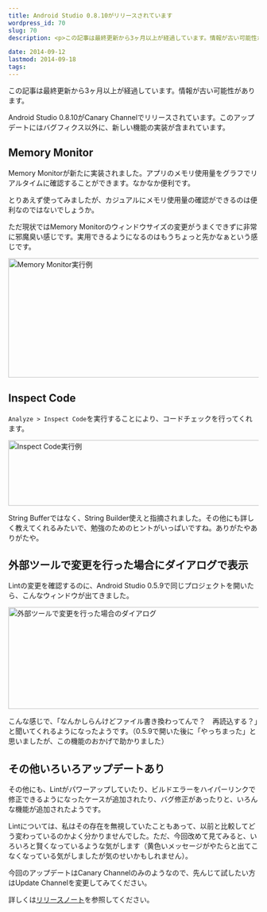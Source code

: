 ```yaml
---
title: Android Studio 0.8.10がリリースされています
wordpress_id: 70
slug: 70
description: <p>この記事は最終更新から3ヶ月以上が経過しています。情報が古い可能性があります。Android Studio 0.8.10がCanary Channelでリリースされています。このアップデートにはバグフィクス以外に、新しい [&hellip;]</p>

date: 2014-09-12
lastmod: 2014-09-18
tags: 
---
```


<div id="wppda_alert">この記事は最終更新から3ヶ月以上が経過しています。情報が古い可能性があります。</div><p>Android Studio 0.8.10がCanary Channelでリリースされています。このアップデートにはバグフィクス以外に、新しい機能の実装が含まれています。</p>
<h2>Memory Monitor</h2>
<p>Memory Monitorが新たに実装されました。アプリのメモリ使用量をグラフでリアルタイムに確認することができます。なかなか便利です。</p>
<p>とりあえず使ってみましたが、カジュアルにメモリ使用量の確認ができるのは便利なのではないでしょうか。</p>
<p>ただ現状ではMemory Monitorのウィンドウサイズの変更がうまくできずに非常に邪魔臭い感じです。実用できるようになるのはもうちょっと先かなぁという感じです。</p>
<p><img src="https://android.gcreate.jp/wp-content/uploads/2014/09/1c47f62a2f3494dea71315ddb89b63f4.jpg" alt="Memory Monitor実行例" title="Memory Monitor実行例.jpg" border="0" width="600" height="240" /></p>
<h2>Inspect Code</h2>
<p><code>Analyze &gt; Inspect Code</code>を実行することにより、コードチェックを行ってくれます。</p>
<p><img src="https://android.gcreate.jp/wp-content/uploads/2014/09/ab22a1997d4a206d92b17177e205cf5b.jpg" alt="Inspect Code実行例" title="Inspect Code実行例.jpg" border="0" width="600" height="132" /></p>
<p>String Bufferではなく、String Builder使えと指摘されました。その他にも詳しく教えてくれるみたいで、勉強のためのヒントがいっぱいですね。ありがたやありがたや。</p>
<h2>外部ツールで変更を行った場合にダイアログで表示</h2>
<p>Lintの変更を確認するのに、Android Studio 0.5.9で同じプロジェクトを開いたら、こんなウィンドウが出てきました。</p>
<p><img src="https://android.gcreate.jp/wp-content/uploads/2014/09/9ee98388d0a8f99ffff772c95a14d317.jpg" alt="外部ツールで変更を行った場合のダイアログ" title="外部ツールで変更を行った場合のダイアログ.jpg" border="0" width="600" height="205" /></p>
<p>こんな感じで、「なんかしらんけどファイル書き換わってんで？　再読込する？」と聞いてくれるようになったようです。（0.5.9で開いた後に「やっちまった」と思いましたが、この機能のおかげで助かりました）</p>
<h2>その他いろいろアップデートあり</h2>
<p>その他にも、Lintがパワーアップしていたり、ビルドエラーをハイパーリンクで修正できるようになったケースが追加されたり、バグ修正があったりと、いろんな機能が追加されたようです。</p>
<p>Lintについては、私はその存在を無視していたこともあって、以前と比較してどう変わっているのかよく分かりませんでした。ただ、今回改めて見てみると、いろいろと賢くなっているような気がします（黄色いメッセージがやたらと出てこなくなっている気がしましたが気のせいかもしれません）。</p>
<p>今回のアップデートはCanary Channelのみのようなので、先んじて試したい方はUpdate Channelを変更してみてください。</p>
<p>詳しくは<a href="https://sites.google.com/a/android.com/tools/recent/androidstudio0810released">リリースノート</a>を参照してください。</p>

  